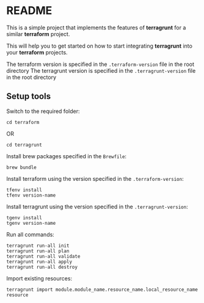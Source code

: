 # README

This is a simple project that implements the features of **terragrunt** for a similar **terraform** project.

This will help you to get started on how to start integrating **terragrunt** into your **terraform** projects.

The terraform version is specified in the `.terraform-version` file in the root directory
The terragrunt version is specified in the `.terragrunt-version` file in the root directory

## Setup tools

Switch to the required folder:

    cd terraform

OR

    cd terragrunt

Install brew packages specified in the `Brewfile`:

    brew bundle

Install terraform using the version specified in the `.terraform-version`:

    tfenv install
    tfenv version-name

Install terragrunt using the version specified in the `.terragrunt-version`:

    tgenv install
    tgenv version-name

Run all commands:

    terragrunt run-all init
    terragrunt run-all plan
    terragrunt run-all validate
    terragrunt run-all apply
    terragrunt run-all destroy

Import existing resources:

    terragrunt import module.module_name.resource_name.local_resource_name resource
